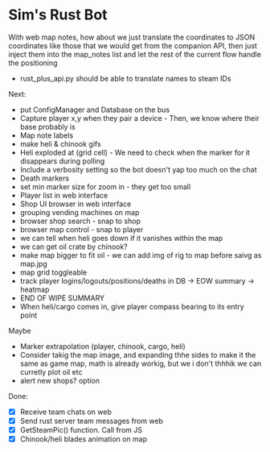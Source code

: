# Sim's Rust Bot

With web map notes, how about we just translate the coordinates to JSON coordinates like those that we would get from the companion API, then just inject them into the map_notes list and let the rest of the current flow handle the positioning

- rust_plus_api.py should be able to translate names to steam IDs

Next:
- put ConfigManager and Database on the bus
- Capture player x,y when they pair a device - Then, we know where their base probably is
- Map note labels
- make heli & chinook gifs
- Heli exploded at (grid cell) - We need to check when the marker for it disappears during polling
- Include a verbosity setting so the bot doesn't yap too much on the chat
- Death markers
- set min marker size for zoom in - they get too small
- Player list in web interface
- Shop UI browser in web interface
- grouping vending machines on map
- browser shop search - snap to shop
- browser map control - snap to player
- we can tell when heli goes down if it vanishes within the map
- we can get oil crate by chinook?
- make map bigger to fit oil - we can add img of rig to map before saivg as map.jpg
- map grid toggleable
- track player logins/logouts/positions/deaths in DB -> EOW summary -> heatmap
- END OF WIPE SUMMARY
- When heli/cargo comes in, give player compass bearing to its entry point

Maybe
- Marker extrapolation (player, chinook, cargo, heli)
- Consider takig the map image, and expanding thhe sides to make it the same as game map, math is already workig, but we i don't thhhik we can curretly plot oil etc
- alert new shops? option

Done:
- [x] Receive team chats on web
- [x] Send rust server team messages from web
- [x] GetSteamPic() function. Call from JS
- [x] Chinook/heli blades animation on map
